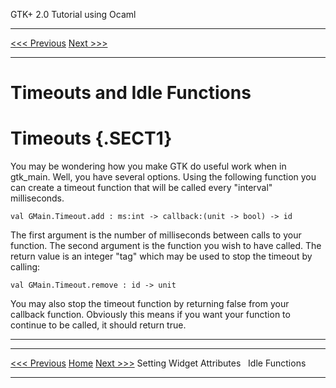   GTK+ 2.0 Tutorial using Ocaml
  ------------------------------- -- ---------------------------
  [\<\<\< Previous](c1933.html)      [Next \>\>\>](x1950.html)

* * * * *

Timeouts and Idle Functions
===========================

Timeouts {.SECT1}
========

You may be wondering how you make GTK do useful work when in gtk\_main.
Well, you have several options. Using the following function you can
create a timeout function that will be called every "interval"
milliseconds.

~~~~ {.PROGRAMLISTING}
val GMain.Timeout.add : ms:int -> callback:(unit -> bool) -> id
~~~~

The first argument is the number of milliseconds between calls to your
function. The second argument is the function you wish to have called.
The return value is an integer "tag" which may be used to stop the
timeout by calling:

~~~~ {.PROGRAMLISTING}
val GMain.Timeout.remove : id -> unit
~~~~

You may also stop the timeout function by returning false from your
callback function. Obviously this means if you want your function to
continue to be called, it should return true.

* * * * *

  ------------------------------- -------------------- ---------------------------
  [\<\<\< Previous](c1933.html)   [Home](book1.html)   [Next \>\>\>](x1950.html)
  Setting Widget Attributes                            Idle Functions
  ------------------------------- -------------------- ---------------------------


